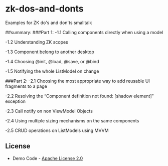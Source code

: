 # zk-dos-and-donts
Examples for ZK do's and don'ts smalltalk

##summary:
###Part 1:
-1.1 Calling components directly when using a model

-1.2 Understanding ZK scopes

-1.3 Component belong to another desktop

-1.4 Choosing @init, @load, @save, or @bind

-1.5 Notifying the whole ListModel on change

###Part 2:
-2.1 Choosing the most appropriate way to add reusable UI fragments to a page

-2.2 Resolving the “Component definition not found: [shadow element]” exception

-2.3 Call notify on non ViewModel Objects

-2.4 Using multiple sizing mechanisms on the same components

-2.5 CRUD operations on ListModels using MVVM

## License
* Demo Code - [Apache License 2.0](http://www.apache.org/licenses/LICENSE-2.0)

